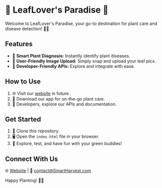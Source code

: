 # 🌱 LeafLover's Paradise 🌿

Welcome to LeafLover's Paradise, your go-to destination for plant care and disease detection! 🌼🚀

## Features

- 🌿 **Smart Plant Diagnosis:** Instantly identify plant diseases.
- 📸 **User-Friendly Image Upload:** Simply snap and upload your leaf pics.
- 🚀 **Developer-Friendly APIs:** Explore and integrate with ease.

## How to Use

1. 🌐 Visit our [website](https://www.SmartHarvest.com) in future .
2. 📱 Download our app for on-the-go plant care.
3. 🚀 Developers, explore our APIs and documentation.

## Get Started

1. 🌱 Clone this repository.
2. 🖥️ Open the `index.html` file in your browser.
3. 🚀 Explore, test, and have fun with your green buddies!


## Connect With Us

🌐 [Website](https://www.SmartHarvest.com) | 📧 contact@SmartHarvest.com

Happy Planting! 🌱🌿
